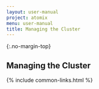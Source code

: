 ```yaml
---
layout: user-manual
project: atomix
menu: user-manual
title: Managing the Cluster
---
```


{:.no-margin-top}
## Managing the Cluster

{% include common-links.html %}
